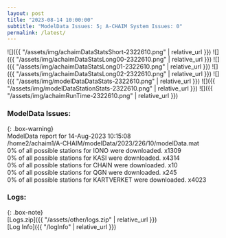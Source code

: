 ```yaml
---
layout: post
title: "2023-08-14 10:00:00"
subtitle: "ModelData Issues: 5; A-CHAIM System Issues: 0"
permalink: /latest/
---
```


![]({{ "/assets/img/achaimDataStatsShort-2322610.png" | relative_url }})
![]({{ "/assets/img/achaimDataStatsLong00-2322610.png" | relative_url }})
![]({{ "/assets/img/achaimDataStatsLong01-2322610.png" | relative_url }})
![]({{ "/assets/img/achaimDataStatsLong02-2322610.png" | relative_url }})
![]({{ "/assets/img/modelDataDataStats-2322610.png" | relative_url }})
![]({{ "/assets/img/modelDataStationStats-2322610.png" | relative_url }})
![]({{ "/assets/img/achaimRunTime-2322610.png" | relative_url }})


### ModelData Issues:  
  
{: .box-warning}  
 ModelData report for 14-Aug-2023 10:15:08   
 /home2/achaim1/A-CHAIM/modelData/2023/226/10/modelData.mat   
 0% of all possible stations for IONO were downloaded. x1309   
 0% of all possible stations for KASI were downloaded. x4314   
 0% of all possible stations for CHAIN were downloaded. x10   
 0% of all possible stations for QGN were downloaded. x245   
 0% of all possible stations for KARTVERKET were downloaded. x4023   
  


### Logs:  
  
{: .box-note}  
[Logs.zip]({{ "/assets/other/logs.zip" | relative_url }})  
[Log Info]({{ "/logInfo" | relative_url }})  
